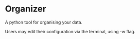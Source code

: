 # Organizer

A python tool for organising your data.

Users may edit their configuration via the terminal, using -w flag.
